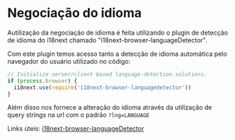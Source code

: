 # Negociação do idioma

Autilização da negociação de idioma é feita utilizando o plugin de detecção de idioma do i18next chamado "i18next-browser-languageDetector".

Com este plugin temos acesso tanto a detecção de idioma automática pelo navegador do usuário utilizado no código:

```javascript
// Initialize server/client based language-detection solutions.
if (process.browser) {
  i18next.use(require('i18next-browser-languagedetector'))
}
```

Além disso nos fornece a alteração do idioma através da utilização de query strings na url com o padrão `?lng=LANGUAGE`

Links úteis:
[i18next-browser-languageDetector](https://github.com/i18next/i18next-browser-languageDetector)
